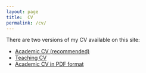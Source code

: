```yaml
---
layout: page
title:  CV
permalink: /cv/
---
```

There are two versions of my CV available on this site:

- [Academic CV (recommended)](cv-pt_br)
- [Teaching CV](cv/cv-en_us)
- [Academic CV in PDF format](pdf/myCV.pdf)
